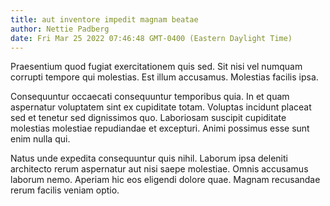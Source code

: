 ```yaml
---
title: aut inventore impedit magnam beatae
author: Nettie Padberg
date: Fri Mar 25 2022 07:46:48 GMT-0400 (Eastern Daylight Time)
---
```

Praesentium quod fugiat exercitationem quis sed. Sit nisi vel numquam corrupti tempore qui molestias. Est illum accusamus. Molestias facilis ipsa.

 Consequuntur occaecati consequuntur temporibus quia. In et quam aspernatur voluptatem sint ex cupiditate totam. Voluptas incidunt placeat sed et tenetur sed dignissimos quo. Laboriosam suscipit cupiditate molestias molestiae repudiandae et excepturi. Animi possimus esse sunt enim nulla qui.

 Natus unde expedita consequuntur quis nihil. Laborum ipsa deleniti architecto rerum aspernatur aut nisi saepe molestiae. Omnis accusamus laborum nemo. Aperiam hic eos eligendi dolore quae. Magnam recusandae rerum facilis veniam optio.